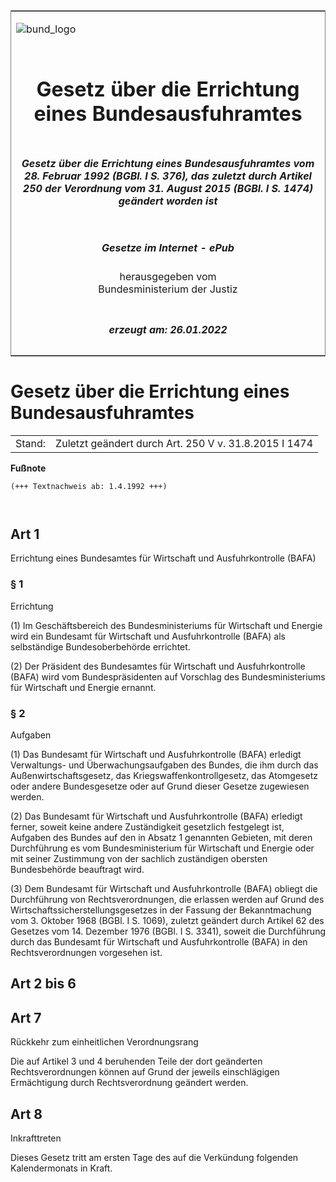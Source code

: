<span id="DECKBLATT.html"></span>

<table border="0" frame="border" width="100%">

<tr valign="top">

<td align="left">

![bund\_logo](BfJ_2021_Web_de_de.gif)

</td>

<td align="right">

 

</td>

</tr>

<tr align="center" valign="middle">

<td colspan="2">

# Gesetz über die Errichtung eines Bundesausfuhramtes

</td>

</tr>

<tr align="center" valign="middle">

<td colspan="2">

##### Gesetz über die Errichtung eines Bundesausfuhramtes vom 28. Februar 1992 (BGBl. I S. 376), das zuletzt durch Artikel 250 der Verordnung vom 31. August 2015 (BGBl. I S. 1474) geändert worden ist

</td>

</tr>

<tr align="center" valign="middle">

<td colspan="2">

  
  

##### Gesetze im Internet - ePub  
  
herausgegeben vom  
Bundesministerium der Justiz

</td>

</tr>

<tr align="center" valign="bottom">

<td colspan="2">

  
  

##### erzeugt am: 26.01.2022

</td>

</tr>

</table>

<span id="BJNR003769992.html"></span>

# Gesetz über die Errichtung eines Bundesausfuhramtes

<div>

<div class="jnhtml">

|        |                                                       |
| ------ | ----------------------------------------------------- |
| Stand: | Zuletzt geändert durch Art. 250 V v. 31.8.2015 I 1474 |

</div>

</div>

<div>

  
**Fußnote**

<div class="jnhtml">

<div>

<div class="jurAbsatz">

  

``` 
(+++ Textnachweis ab: 1.4.1992 +++)

 
```

</div>

</div>

</div>

</div>

<span id="BJNR003769992BJNG000101301.html"></span>

## Art 1  
Errichtung eines Bundesamtes für Wirtschaft und Ausfuhrkontrolle (BAFA)

<span id="BJNR003769992BJNE000505118.html"></span>

### § 1  
Errichtung

<div>

<div class="jnhtml">

<div>

<div class="jurAbsatz">

(1) Im Geschäftsbereich des Bundesministeriums für Wirtschaft und
Energie wird ein Bundesamt für Wirtschaft und Ausfuhrkontrolle (BAFA)
als selbständige Bundesoberbehörde errichtet.

</div>

<div class="jurAbsatz">

(2) Der Präsident des Bundesamtes für Wirtschaft und Ausfuhrkontrolle
(BAFA) wird vom Bundespräsidenten auf Vorschlag des Bundesministeriums
für Wirtschaft und Energie ernannt.

</div>

</div>

</div>

</div>

<span id="BJNR003769992BJNE000605118.html"></span>

### § 2  
Aufgaben

<div>

<div class="jnhtml">

<div>

<div class="jurAbsatz">

(1) Das Bundesamt für Wirtschaft und Ausfuhrkontrolle (BAFA) erledigt
Verwaltungs- und Überwachungsaufgaben des Bundes, die ihm durch das
Außenwirtschaftsgesetz, das Kriegswaffenkontrollgesetz, das Atomgesetz
oder andere Bundesgesetze oder auf Grund dieser Gesetze zugewiesen
werden.

</div>

<div class="jurAbsatz">

(2) Das Bundesamt für Wirtschaft und Ausfuhrkontrolle (BAFA) erledigt
ferner, soweit keine andere Zuständigkeit gesetzlich festgelegt ist,
Aufgaben des Bundes auf den in Absatz 1 genannten Gebieten, mit deren
Durchführung es vom Bundesministerium für Wirtschaft und Energie oder
mit seiner Zustimmung von der sachlich zuständigen obersten
Bundesbehörde beauftragt wird.

</div>

<div class="jurAbsatz">

(3) Dem Bundesamt für Wirtschaft und Ausfuhrkontrolle (BAFA) obliegt die
Durchführung von Rechtsverordnungen, die erlassen werden auf Grund des
Wirtschaftssicherstellungsgesetzes in der Fassung der Bekanntmachung vom
3. Oktober 1968 (BGBl. I S. 1069), zuletzt geändert durch Artikel 62 des
Gesetzes vom 14. Dezember 1976 (BGBl. I S. 3341), soweit die
Durchführung durch das Bundesamt für Wirtschaft und Ausfuhrkontrolle
(BAFA) in den Rechtsverordnungen vorgesehen ist.

</div>

</div>

</div>

</div>

<span id="BJNR003769992BJNG000200314.html"></span>

## Art 2 bis 6  

<span id="BJNR003769992BJNG000300314.html"></span>

## Art 7  
Rückkehr zum einheitlichen Verordnungsrang

<div>

<div class="jnhtml">

<div>

<div class="jurAbsatz">

Die auf Artikel 3 und 4 beruhenden Teile der dort geänderten
Rechtsverordnungen können auf Grund der jeweils einschlägigen
Ermächtigung durch Rechtsverordnung geändert werden.

</div>

</div>

</div>

</div>

<span id="BJNR003769992BJNG000400314.html"></span>

## Art 8  
Inkrafttreten

<div>

<div class="jnhtml">

<div>

<div class="jurAbsatz">

Dieses Gesetz tritt am ersten Tage des auf die Verkündung folgenden
Kalendermonats in Kraft.

</div>

</div>

</div>

</div>
